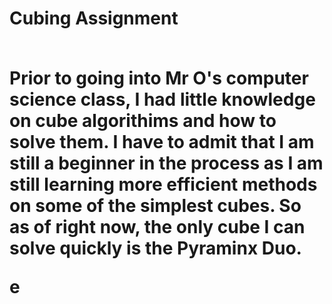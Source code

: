 <h1>Cubing Assignment </h> <br> <br>

<p>Prior to going into Mr O's computer science class, I had little knowledge on cube algorithims and how to solve them. I have to admit that I am still a beginner in the process as I am still learning more efficient methods on some of the simplest cubes. So as of right now, the only cube I can solve quickly is the Pyraminx Duo.

e</p> <br>

